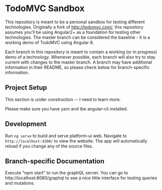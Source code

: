 # TodoMVC Sandbox

This repository is meant to be a personal sandbox for testing different technologies.
Originally a fork of http://todomvc.com/, this repository assumes you'll be using Angular2+ as a foundation for testing other technologies.
The master branch can be considered the baseline - it is a working demo of TodoMVC using Angular 8.

Each branch in this repository is meant to contain a working (or in progress) demo of a technology.
Whenever possible, each branch will also try to stay current with changes to the master branch.
A branch may have additional information in their README, so please check below for branch-specific information.

## Project Setup

This section is under construction -- I need to learn more.

Please make sure you have yarn and tbe angular-cli installed.

## Development

Run `ng serve` to build and serve platform-ui web. 
Navigate to `http://localhost:4200/` to view the website.
The app will automatically reload if you change any of the source files.

## Branch-specific Documentation

Execute "npm start" to run the graphQL server. 
You can go to http://localhost:8080/graphql to see a nice little interface for testing queries and mutations.
